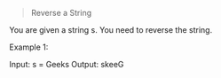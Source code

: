>Reverse a String

You are given a string s. You need to reverse the string.

Example 1:

Input:
s = Geeks
Output: skeeG